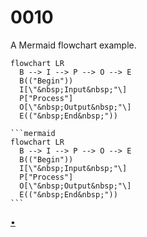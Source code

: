# 0010
A Mermaid flowchart example.

```mermaid
flowchart LR
  B --> I --> P --> O --> E
  B(("Begin"))
  I[\"&nbsp;Input&nbsp;"\]
  P["Process"]
  O[\"&nbsp;Output&nbsp;"\]
  E(("&nbsp;End&nbsp;"))
```


    ```mermaid
    flowchart LR
      B --> I --> P --> O --> E
      B(("Begin"))
      I[\"&nbsp;Input&nbsp;"\]
      P["Process"]
      O[\"&nbsp;Output&nbsp;"\]
      E(("&nbsp;End&nbsp;"))
    ```


[&bull;](README.md)
